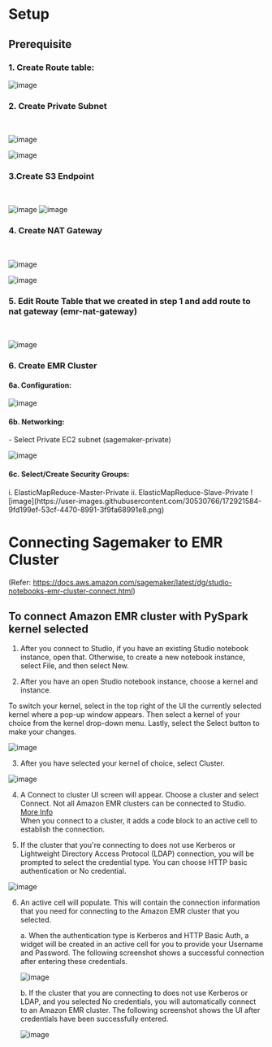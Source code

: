 # Setup
## Prerequisite
<h3> 1. Create Route table:</h3>
    
   ![image](https://user-images.githubusercontent.com/30530766/172730975-fd3c8bf0-4436-4ab1-a4cc-c0ad323873f9.png)
    
    
<h3> 2. Create Private Subnet</h3> <br>

   ![image](https://user-images.githubusercontent.com/30530766/172730674-5f374257-4be4-4456-abc1-b7e1fcb63221.png) 
    
   ![image](https://user-images.githubusercontent.com/30530766/172730779-0d8675de-ff6c-447c-9cee-4bab18b09a0c.png)

<h3> 3.Create S3 Endpoint </h3> <br>

![image](https://user-images.githubusercontent.com/30530766/172734298-87314acd-5f36-4336-9a3a-ee9128d51eee.png)
![image](https://user-images.githubusercontent.com/30530766/172734349-dcfdb8c1-3497-4740-a569-e5e7698596d7.png)
<!-- ![image](https://user-images.githubusercontent.com/30530766/172734369-0257ca44-1521-4a5b-ad86-7c3f75f2b875.png) -->

<h3> 4. Create NAT Gateway </h3> <br>
	
![image](https://user-images.githubusercontent.com/30530766/172885800-806e580b-baf1-4ae4-9495-db10eabcb1b6.png)

![image](https://user-images.githubusercontent.com/30530766/172885857-b0ce3d9c-6410-4a72-8720-0dfd2236faf4.png)

<h3> 5. Edit Route Table that we created in step 1 and add route to nat gateway (emr-nat-gateway) </h3> <br>

![image](https://user-images.githubusercontent.com/30530766/172920663-4e9beebf-b107-465e-87fb-8df7ab06e8a1.png)

<h3> 6. Create EMR Cluster </h3>
	<h4> 6a. Configuration: </h4>
	
![image](https://user-images.githubusercontent.com/30530766/172920907-17bdc7b7-1952-47ec-9a86-bcdbaebd9ae6.png)

<h4> 6b. Networking: </h4>
- Select Private EC2 subnet (sagemaker-private)
	
![image](https://user-images.githubusercontent.com/30530766/172921345-b30510cd-5dc1-492a-b66f-88874e86ce8a.png)

<h4> 6c. Select/Create Security Groups: </h4>
i. ElasticMapReduce-Master-Private
ii. ElasticMapReduce-Slave-Private
![image](https://user-images.githubusercontent.com/30530766/172921584-9fd199ef-53cf-4470-8991-3f9fa68991e8.png)



# Connecting Sagemaker to EMR Cluster
(Refer: https://docs.aws.amazon.com/sagemaker/latest/dg/studio-notebooks-emr-cluster-connect.html)

## To connect Amazon EMR cluster with PySpark kernel selected

1. After you connect to Studio, if you have an existing Studio notebook instance, open that. Otherwise, to create a new notebook instance, select File, and then select New.

2. After you have an open Studio notebook instance, choose a kernel and instance.

To switch your kernel, select in the top right of the UI the currently selected kernel where a pop-up window appears. Then select a kernel of your choice from the kernel drop-down menu. Lastly, select the Select button to make your changes.

![image](https://user-images.githubusercontent.com/30530766/172654002-fcfc5f89-e2ef-4319-9728-e317f7d8723f.png)

3. After you have selected your kernel of choice, select Cluster.

![image](https://user-images.githubusercontent.com/30530766/172654090-17afe776-1b52-4c49-9917-41684654f88f.png)


4. A Connect to cluster UI screen will appear. Choose a cluster and select Connect. Not all Amazon EMR clusters can be connected to Studio. [More Info](http://aws.amazon.com/blogs/machine-learning/amazon-sagemaker-studio-notebooks-backed-by-spark-in-amazon-emr/)  
When you connect to a cluster, it adds a code block to an active cell to establish the connection.

5. If the cluster that you're connecting to does not use Kerberos or Lightweight Directory Access Protocol (LDAP) connection, you will be prompted to select the credential type. You can choose HTTP basic authentication or No credential.

![image](https://user-images.githubusercontent.com/30530766/172656395-c1a6ceba-ae89-45b9-92bd-4e35f79e86ec.png)

6. An active cell will populate. This will contain the connection information that you need for connecting to the Amazon EMR cluster that you selected.

    a. When the authentication type is Kerberos and HTTP Basic Auth, a widget will be created in an active cell for you to provide your Username and Password. The following screenshot shows a successful connection after entering these credentials.
    
    ![image](https://user-images.githubusercontent.com/30530766/172656589-44ff2e35-3618-408f-b2e2-d79c2d2d67d3.png)
    
    b. If the cluster that you are connecting to does not use Kerberos or LDAP, and you selected No credentials, you will automatically connect to an Amazon EMR cluster. The following screenshot shows the UI after credentials have been successfully entered.
    
    ![image](https://user-images.githubusercontent.com/30530766/172656697-f39eff09-c50b-4b59-839e-56f70b377eb7.png)

